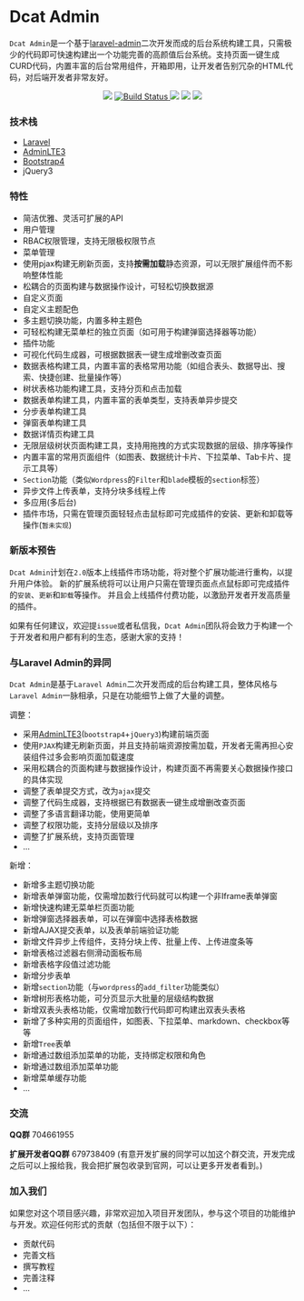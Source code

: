 # Dcat Admin


`Dcat Admin`是一个基于[laravel-admin](https://www.laravel-admin.org/)二次开发而成的后台系统构建工具，只需极少的代码即可快速构建出一个功能完善的高颜值后台系统。支持页面一键生成CURD代码，内置丰富的后台常用组件，开箱即用，让开发者告别冗杂的HTML代码，对后端开发者非常友好。

<p align="center">
    <a href="https://github.com/jqhph/dcat-admin/blob/master/LICENSE"><img style="display:inline" src="https://img.shields.io/badge/license-MIT-7389D8.svg?style=flat" ></a>
    <a href="https://travis-ci.org/jqhph/dcat-admin">
        <img style="display:inline"  src="https://travis-ci.org/jqhph/dcat-admin.svg?branch=master" alt="Build Status">
    </a>
    <a href="https://packagist.org/packages/dcat/laravel-admin">
    	<img style="display:inline"  src="https://img.shields.io/packagist/dt/dcat/laravel-admin.svg?color=" /></a> 
    <a><img style="display:inline"  src="https://img.shields.io/badge/php-7.1+-59a9f8.svg?style=flat" /></a> 
    <a><img style="display:inline"  src="https://img.shields.io/badge/laravel-5.5+-59a9f8.svg?style=flat" ></a>
</p>

### 技术栈

- [Laravel](https://laravel.com/)
- [AdminLTE3](https://github.com/ColorlibHQ/AdminLTE)
- [Bootstrap4](https://getbootstrap.net/)
- jQuery3


### 特性

- 简洁优雅、灵活可扩展的API
- 用户管理
- RBAC权限管理，支持无限极权限节点
- 菜单管理
- 使用pjax构建无刷新页面，支持**按需加载**静态资源，可以无限扩展组件而不影响整体性能
- 松耦合的页面构建与数据操作设计，可轻松切换数据源
- 自定义页面
- 自定义主题配色
- 多主题切换功能，内置多种主题色
- 可轻松构建无菜单栏的独立页面（如可用于构建弹窗选择器等功能）
- 插件功能
- 可视化代码生成器，可根据数据表一键生成增删改查页面
- 数据表格构建工具，内置丰富的表格常用功能（如组合表头、数据导出、搜索、快捷创建、批量操作等）
- 树状表格功能构建工具，支持分页和点击加载
- 数据表单构建工具，内置丰富的表单类型，支持表单异步提交
- 分步表单构建工具
- 弹窗表单构建工具
- 数据详情页构建工具
- 无限层级树状页面构建工具，支持用拖拽的方式实现数据的层级、排序等操作
- 内置丰富的常用页面组件（如图表、数据统计卡片、下拉菜单、Tab卡片、提示工具等）
- `Section`功能（类似`Wordpress`的`Filter`和`blade`模板的`section`标签）
- 异步文件上传表单，支持分块多线程上传
- 多应用(多后台)
- 插件市场，只需在管理页面轻轻点击鼠标即可完成插件的安装、更新和卸载等操作(`暂未实现`)



### 新版本预告

`Dcat Admin`计划在`2.0`版本上线插件市场功能，将对整个扩展功能进行重构，以提升用户体验。
新的扩展系统将可以让用户只需在管理页面点点鼠标即可完成插件的`安装`、`更新`和`卸载`等操作。
并且会上线插件付费功能，以激励开发者开发高质量的插件。

如果有任何建议，欢迎提`issue`或者私信我，`Dcat Admin`团队将会致力于构建一个于开发者和用户都有利的生态，感谢大家的支持！



### 与Laravel Admin的异同

`Dcat Admin`是基于`Laravel Admin`二次开发而成的后台构建工具，整体风格与`Laravel Admin`一脉相承，只是在功能细节上做了大量的调整。


调整：
- 采用[AdminLTE3](https://github.com/ColorlibHQ/AdminLTE)(`bootstrap4`+`jQuery3`)构建前端页面
- 使用`PJAX`构建无刷新页面，并且支持前端资源按需加载，开发者无需再担心安装组件过多会影响页面加载速度
- 采用松耦合的页面构建与数据操作设计，构建页面不再需要关心数据操作接口的具体实现
- 调整了表单提交方式，改为`ajax`提交
- 调整了代码生成器，支持根据已有数据表一键生成增删改查页面
- 调整了多语言翻译功能，使用更简单
- 调整了权限功能，支持分层级以及排序
- 调整了扩展系统，支持页面管理
- ...

新增：
- 新增多主题切换功能
- 新增表单弹窗功能，仅需增加数行代码就可以构建一个非Iframe表单弹窗
- 新增快速构建无菜单栏页面功能
- 新增弹窗选择器表单，可以在弹窗中选择表格数据
- 新增AJAX提交表单，以及表单前端验证功能
- 新增文件异步上传组件，支持分块上传、批量上传、上传进度条等
- 新增表格过滤器右侧滑动面板布局
- 新增表格字段值过滤功能
- 新增分步表单
- 新增`section`功能（与`wordpress`的`add_filter`功能类似）
- 新增树形表格功能，可分页显示大批量的层级结构数据
- 新增双表头表格功能，仅需增加数行代码即可构建出双表头表格
- 新增了多种实用的页面组件，如图表、下拉菜单、markdown、checkbox等等
- 新增`Tree`表单
- 新增通过数组添加菜单的功能，支持绑定权限和角色
- 新增通过数组添加菜单功能
- 新增菜单缓存功能
- ...

### 交流

**QQ群** 704661955

**扩展开发者QQ群** 679738409 (有意开发扩展的同学可以加这个群交流，开发完成之后可以上报给我，我会把扩展包收录到官网，可以让更多开发者看到。)

### 加入我们

如果您对这个项目感兴趣，非常欢迎加入项目开发团队，参与这个项目的功能维护与开发。欢迎任何形式的贡献（包括但不限于以下）：

* 贡献代码
* 完善文档
* 撰写教程
* 完善注释
* ...

